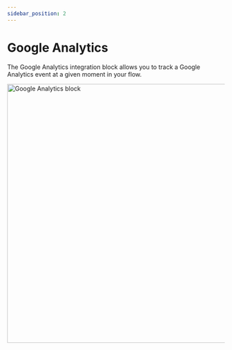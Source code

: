 ```yaml
---
sidebar_position: 2
---
```


# Google Analytics

The Google Analytics integration block allows you to track a Google Analytics event at a given moment in your flow.

<img
  src="/img/blocks/integrations/ga.png"
  width="600"
  alt="Google Analytics block"
/>
